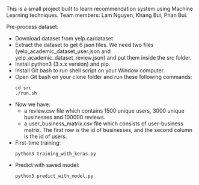 This is a small project built to learn recommendation system using Machine Learning techniques. 
Team members: Lam Nguyen, Khang Bui, Phan Bui.

Pre-process dataset:
 - Download dataset from yelp.ca/dataset
 - Extract the dataset to get 6 json files. We need two files (yelp_academic_dataset_user.json and yelp_academic_dataset_review.json) and put them inside the src folder.
 - Install python3 (3.x.x version) and pip.
 - Install Git bash to run shell script on your Window computer.
 - Open Git bash on your clone folder and run these following commands:
 	```
	cd src
	./run.sh
	```
- Now we have:
	+ a review.csv file which contains 1500 unique users, 3000 unique businesses and 100000 reviews. 
	+ a user_business_matrix.csv file which consists of user-business matrix. The first row is the id of businesses, and the second column is the id of users.
- First-time training:
	```
	python3 training_with_keras.py
	```
- Predict with saved model:
	```
	python3 predict_with_model.py
	```
